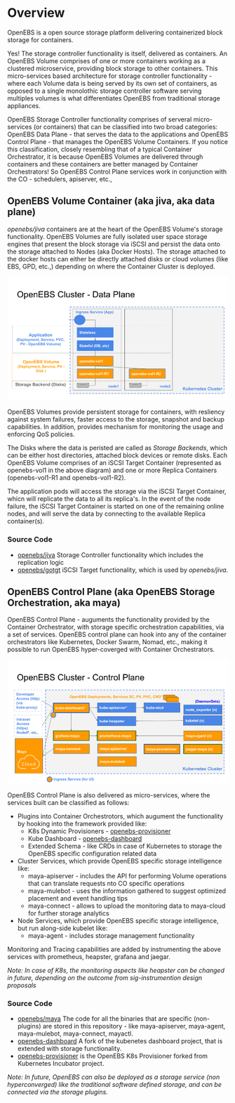 # Overview

OpenEBS is a open source storage platform delivering containerized block storage for containers. 

Yes! The storage controller functionality is itself, delivered as containers. An OpenEBS Volume comprises of one or more containers working as a clustered microservice, providing block storage to other containers. This micro-services based architecture for storage controller functionality - where each Volume data is being served by its own set of containers, as opposed to a single monolothic storage controller software serving multiples volumes is what differentiates OpenEBS from traditional storage appliances.

OpenEBS Storage Controller functionality comprises of serveral micro-services (or containers) that can be classified into two broad categories: OpenEBS Data Plane - that serves the data to the applications and OpenEBS Control Plane - that manages the OpenEBS Volume Containers. If you notice this classification, closely resembling that of a typical Container Orchestrator, it is because OpenEBS Volumes are delivered through containers and these containers are better managed by Container Orchestrators! So OpenEBS Control Plane services work in conjunction with the CO - schedulers, apiserver, etc., 
 
## OpenEBS Volume Container (aka jiva, aka data plane)

*openebs/jiva* containers are at the heart of the OpenEBS Volume's storage functionality. OpenEBS Volumes are fully isolated user space storage engines that present the block storage via iSCSI and persist the data onto the storage attached to Nodes (aka Docker Hosts). The storage attached to the docker hosts can either be directly attached disks or cloud volumes (like EBS, GPD, etc.,) depending on where the Container Cluster is deployed. 

![OpenEBS Data Plane](../../documentation/source/_static/OpenEBS-Data-Plane.png)

OpenEBS Volumes provide persistent storage for containers, with resliency against system failures, faster access to the storage, snapshot and backup capabilities. In addition, provides mechanism for monitoring the usage and enforcing QoS policies. 

The Disks where the data is peristed are called as *Storage Backends*, which can be either host directories, attached block devices or remote disks. Each OpenEBS Volume comprises of an iSCSI Target Container (represented as openebs-vol1 in the above diagram) and one or more Replica Containers (openebs-vol1-R1 and openebs-vol1-R2).

The application pods will access the storage via the iSCSI Target Container, whicn will replicate the data to all its replica's. In the event of the node failure, the iSCSI Target Container is started on one of the remaining online nodes, and will serve the data by connecting to the available Replica container(s).

### Source Code

- [openebs/jiva](https://github.com/openebs/jiva) Storage Controller functionality which includes the replication logic 
- [openebs/gotgt](https://github.com/openebs/gotgt) iSCSI Target functionality, which is used by *openebs/jiva*.



## OpenEBS Control Plane (aka OpenEBS Storage Orchestration, aka maya)

OpenEBS Control Plane - auguments the functionality provided by the Container Orchestrator, with storage specific orchestration capabilities, via a set of services. OpenEBS control plane can hook into any of the container orchestrators like Kubernetes, Docker Swarm, Nomad, etc., making it possible to run OpenEBS hyper-coverged with Container Orchestrators. 

![OpenEBS Control Plane](../../documentation/source/_static/OpenEBS-Control-Plane.png)

OpenEBS Control Plane is also delivered as micro-services, where the services built can be classified as follows:
- Plugins into Container Orchestrotors, which augument the functionality by hooking into the framework provided like:
  - K8s Dynamic Provisioners - [openebs-provisioner](https://github.com/openebs/external-storage/tree/master/openebs)
  - Kube Dashboard - [openebs-dashboard](https://github.com/openebs/dashboard)
  - Extended Schema - like CRDs in case of Kubernetes to storage the OpenEBS specific configuration related data
- Cluster Services, which provide OpenEBS specific storage intelligence like:
  - maya-apiserver - includes the API for performing Volume operations that can translate requests nto CO specific operations
  - maya-mulebot - uses the information gathered to suggest optimized placement and event handling tips
  - maya-connect - allows to upload the monitoring data to maya-cloud for further storage analytics
- Node Services, which provide OpenEBS specific storage intelligence, but run along-side kubelet like:
  - maya-agent - includes storage management functionality 

Monitoring and Tracing capabilities are added by instrumenting the above services with prometheus, heapster, grafana and jaegar. 

*Note: In case of K8s, the monitoring aspects like heapster can be changed in future, depending on the outcome from sig-instrumention design proposals*

### Source Code

- [openebs/maya](https://github.com/openebs/maya) The code for all the binaries that are specific (non-plugins) are stored in this repository - like maya-apiserver, maya-agent, maya-mulebot, maya-connect, mayactl. 
- [openebs-dashboard](https://github.com/openebs/dashboard) A fork of the kubenetes dashboard project, that is extended with storage functionality.
- [openebs-provisioner](https://github.com/openebs/external-storage/tree/master/openebs) is the OpenEBS K8s Provisioner forked from Kubernetes Incubator project. 



*Note: In future, OpenEBS can also be deployed as a storage service (non hyperconverged) like the traditional software defined storage, and can be connected via the storage plugins.*
